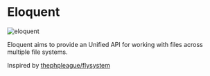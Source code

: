Eloquent
=======
![eloquent](https://cloud.githubusercontent.com/assets/893057/19577054/32405634-9733-11e6-9b0e-7f6646ac319b.png)

Eloquent aims to provide an Unified API for working with files across multiple file systems.

Inspired by [thephpleague/flysystem](https://github.com/thephpleague/flysystem)
